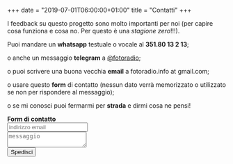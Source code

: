 +++
date = "2019-07-01T06:00:00+01:00"
title = "Contatti"
+++

I feedback su questo progetto sono molto importanti per noi (per capire cosa funziona e cosa no. Per questo è una _stagione zero_!!!).

Puoi mandare un **whatsapp** testuale o vocale al **351.80 13 2 13**;

o anche un messaggio **telegram** a <a href="https://t.me/fotoradio">@fotoradio</a>;

o puoi scrivere una buona vecchia **email** a fotoradio.info at gmail.com;

o usare questo **form** di contatto (nessun dato verrà memorizzato o utilizzato se non per rispondere al messaggio);

o se mi conosci puoi fermarmi per **strada** e dirmi cosa ne pensi!


<form method="POST" action="https://formspree.io/fotoradio.info@gmail.com">
  <b>Form di contatto</b><br>
  <input type="text" name="email" placeholder="indirizzo email"><br>
  <textarea type="text" name="message" placeholder="messaggio"></textarea><br>
  <button type="submit" class="font-button">Spedisci</button>
</form>
